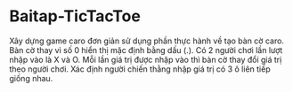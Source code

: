 # Baitap-TicTacToe
Xây dựng game caro đơn giản sử dụng phần thực hành về tạo bàn cờ caro. Bàn cờ thay vì số 0 hiển thị mặc định bằng dấu (.).   Có 2 người chơi lần lượt nhập vào là X và O. Mỗi lần giá trị được nhập vào thì bàn cờ thay đổi giá trị theo người chơi.   Xác định người chiến thằng nhập giá trị có 3 ô liên tiếp giống nhau.
